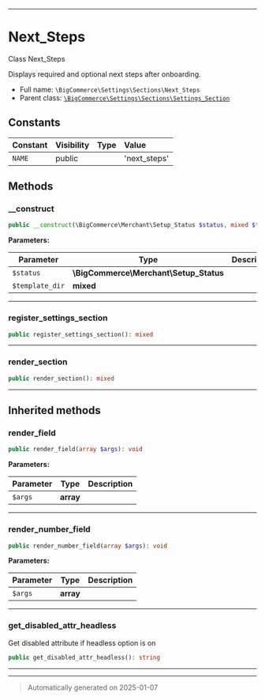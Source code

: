 ***

# Next_Steps

Class Next_Steps

Displays required and optional next steps after onboarding.

* Full name: `\BigCommerce\Settings\Sections\Next_Steps`
* Parent class: [`\BigCommerce\Settings\Sections\Settings_Section`](./classes/BigCommerce/Settings/Sections/Settings_Section.md)


## Constants

| Constant | Visibility | Type | Value |
|:---------|:-----------|:-----|:------|
|`NAME`|public| |&#039;next_steps&#039;|


## Methods


### __construct



```php
public __construct(\BigCommerce\Merchant\Setup_Status $status, mixed $template_dir): mixed
```








**Parameters:**

| Parameter | Type | Description |
|-----------|------|-------------|
| `$status` | **\BigCommerce\Merchant\Setup_Status** |  |
| `$template_dir` | **mixed** |  |





***

### register_settings_section



```php
public register_settings_section(): mixed
```












***

### render_section



```php
public render_section(): mixed
```












***


## Inherited methods


### render_field



```php
public render_field(array $args): void
```








**Parameters:**

| Parameter | Type | Description |
|-----------|------|-------------|
| `$args` | **array** |  |





***

### render_number_field



```php
public render_number_field(array $args): void
```








**Parameters:**

| Parameter | Type | Description |
|-----------|------|-------------|
| `$args` | **array** |  |





***

### get_disabled_attr_headless

Get disabled attribute if headless option is on

```php
public get_disabled_attr_headless(): string
```












***


***
> Automatically generated on 2025-01-07
